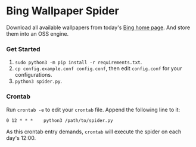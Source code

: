 # Bing Wallpaper Spider

Download all available wallpapers from today's [Bing home page](https://cn.bing.com/?ensearch=1&FORM=BEHPTB). And store them into an OSS engine.

### Get Started

1. `sudo python3 -m pip install -r requirements.txt`.
2. `cp config.example.conf config.conf`, then edit `config.conf` for your configurations.
3. `python3 spider.py`.

### Crontab

Run `crontab -e` to edit your `crontab` file. Append the following line to it:
```
0 12 * * *    python3 /path/to/spider.py
```

As this crontab entry demands, `crontab` will execute the spider on each day's 12:00.
